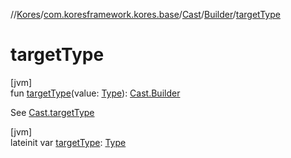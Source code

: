 //[Kores](../../../../index.md)/[com.koresframework.kores.base](../../index.md)/[Cast](../index.md)/[Builder](index.md)/[targetType](target-type.md)

# targetType

[jvm]\
fun [targetType](target-type.md)(value: [Type](https://docs.oracle.com/javase/8/docs/api/java/lang/reflect/Type.html)): [Cast.Builder](index.md)

See [Cast.targetType](../target-type.md)

[jvm]\
lateinit var [targetType](target-type.md): [Type](https://docs.oracle.com/javase/8/docs/api/java/lang/reflect/Type.html)
